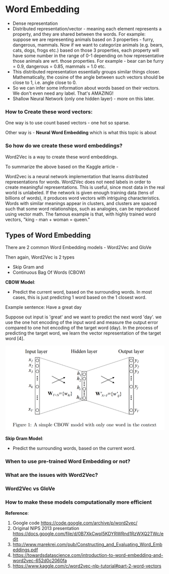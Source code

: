 # Word Embedding
- Dense representation
- Distributed representation/vector - meaning each element represents a property, and they are shared between the words. For example: suppose we are representing animals based on 3
properties - furry, dangerous, mammals. Now if we want to categorize animals
(e.g. bears, cats, dogs, frogs etc.) based on those 3 properties, each property will
have some number in the range of 0-1 depending on how representative those animals
are wrt. those properties. For example - bear can be furry = 0.9, dangerous = 0.85,
mammals = 1.0 etc.
- This distributed representation essentially groups similar things closer.
Mathematically, the cosine of the angle between such vectors should be close to
1, i.e. angle close to 0.
- So we can infer some information about words based on their vectors. We don't
even need any label. That's AMAZING!
- Shallow Neural Network (only one hidden layer) - more on this later.




### How to Create these word vectors:
One way is to use count based vectors - one hot so sparse.

Other way is - **Neural Word Embedding** which is what this topic is about

### So how do we create these word embeddings?
Word2Vec is a way to create these word embeddings.

To summarize the above based on the Kaggle article -

Word2vec is a neural network implementation that learns distributed representations for words.
Word2Vec does not need labels in order to create meaningful representations. This is useful, since most data in the real world is unlabeled. If the network is given enough training data (tens of billions of words), it produces word vectors with intriguing characteristics. Words with similar meanings appear in clusters, and clusters are spaced such that some word relationships, such as analogies, can be reproduced using vector math. The famous example is that, with highly trained word vectors, "king - man + woman = queen."


## Types of Word Embedding
There are 2 common Word Embedding models - Word2Vec and GloVe

Then again, Word2Vec is 2 types
- Skip Gram and
- Continuous Bag Of Words (CBOW)

**CBOW Model**:
- Predict the current word, based on the surrounding words. In most cases, this
is just predicting 1 word based on the 1 closest word.

Example sentence: Have a great day

Suppose out input is 'great' and we want to predict the next word 'day'. we use the one hot encoding of the input word and measure the output error compared to one hot encoding of the target word (day). In the process of predicting the target word, we learn the vector representation of the target word [4].

![CBOW based on one context word](cbow-one-word-contect.png)

**Skip Gram Model**:
- Predict the surrounding words, based on the current word.




### When to use pre-trained Word Embedding or not?

### What are the issues with Word2Vec?

### Word2Vec vs GloVe

### How to make these models computationally more efficient

**Reference**:
1. Google code https://code.google.com/archive/p/word2vec/
2. Original NIPS 2013 presentation https://docs.google.com/file/d/0B7XkCwpI5KDYRWRnd1RzWXQ2TWc/edit
3. http://www.marekrei.com/pub/Constructing_and_Evaluating_Word_Embeddings.pdf
4. https://towardsdatascience.com/introduction-to-word-embedding-and-word2vec-652d0c2060fa
5. https://www.kaggle.com/c/word2vec-nlp-tutorial#part-2-word-vectors
